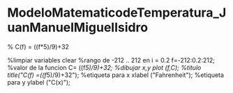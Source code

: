 # ModeloMatematicodeTemperatura_JuanManuelMiguelIsidro
% C(f) = ((f*5)/9)+32

%limpiar variables
clear
%rango de -212 .. 212 en i = 0.2
f=-212:0.2:212;
%valor de la funcion
C= ((f*5)/9)+32;
%dibujar x,y 
plot (f,C);
%titulo
title("C(f) =((f*5)/9)+32");
%etiqueta para x
xlabel ("Fahrenheit");
%etiqueta para y
ylabel ("C(x)");
